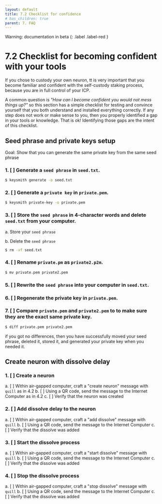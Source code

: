 ```yaml
---
layout: default
title: 7.2 Checklist for confidence
# has_children: true
parent: 7. FAQ
---
```

Warning: documentation in beta
{: .label .label-red }

# 7.2 Checklist for becoming confident with your tools

If you chose to custody your own neuron, tt is very important that you become familiar and confident with the self-custody staking process, because you are in full control of your ICP.

A common question is *"How can I become confident you would not mess things up?"* so this section has a simple checklist for testing and convince yourself that you both understand and installed everything correctly. If any step does not work or make sense to you, then you properly identified a gap in your tools or knowledge. That is ok! Identifying those gaps are the intent of this checklist.

## Seed phrase and private keys setup

Goal: Show that you can generate the same private key from the same seed phrase

### 1. [ ] Generate a `seed phrase` in `seed.txt`.

```bash
$ keysmith generate -o seed.txt
```

### 2. [ ] Generate a `private key` in `private.pem`.

```bash
$ keysmith private-key -o private.pem
```

### 3. [ ] Store the `seed phrase` in 4-character words and delete `seed.txt` from your computer.

a. Store your `seed phrase`

b. Delete the `seed phrase`

```bash
$ rm -vf seed.txt
```

### 4. [ ] Rename `private.pm` as `private2.p2m`.

```bash
$ mv private.pem private2.pem
```

### 5. [ ] Rewrite the `seed phrase` into your computer in `seed.txt`.

### 6. [ ] Regenerate the private key in `private.pem`.

### 7. [ ] Compare `private.pem` and `private2.pem` to to make sure they are the exact same private key.

```bash
$ diff private.pem private2.pem
```

if you got no differences, then you have  successfully moved your seed phrase, deleted it, stored it, and generated your private key when you needed it.

## Create neuron with dissolve delay

### 1. [ ] Create a neuron

a. [ ] Within air-gapped computer, craft a "create neuron" message with `quill` as in 4.2
b. [ ] Using a QR code, send the message to the Internet Computer as in 4.2
c. [ ] Verify that the neuron was created

### 2. [ ] Add dissolve delay to the neuron

a. [ ] Within air-gapped computer, craft a "add dissolve" message with `quill` 
b. [ ] Using a QR code, send the message to the Internet Computer
c. [ ] Verify that the dissolve was added

### 3. [ ] Start the dissolve process

a. [ ] Within air-gapped computer, craft a "start dissolve" message with `quill` 
b. [ ] Using a QR code, send the message to the Internet Computer
c. [ ] Verify that the dissolve was added

### 4. [ ] Stop the dissolve process

a. [ ] Within air-gapped computer, craft a "stop dissolve" message with `quill` 
b. [ ] Using a QR code, send the message to the Internet Computer
c. [ ] Verify that the dissolve was added

